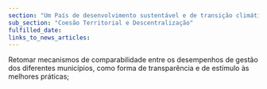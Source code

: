 ```yaml
---
section: "Um País de desenvolvimento sustentável e de transição climática"
sub_section: "Coesão Territorial e Descentralização"
fulfilled_date:
links_to_news_articles:
---
```


Retomar mecanismos de comparabilidade entre os desempenhos de gestão dos diferentes municípios, como forma de transparência e de estímulo às melhores práticas;